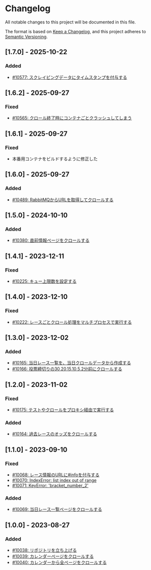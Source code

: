 # Changelog

All notable changes to this project will be documented in this file.

The format is based on [Keep a Changelog](https://keepachangelog.com/en/1.0.0/),
and this project adheres to [Semantic Versioning](https://semver.org/spec/v2.0.0.html).

## [1.7.0] - 2025-10-22

### Added

- [#10577: スクレイピングデータにタイムスタンプを付与する](https://redmine.u6k.me/issues/10577)

## [1.6.2] - 2025-09-27

### Fixed

- [#10565: クロール終了時にコンテナごとクラッシュしてしまう](https://redmine.u6k.me/issues/10565)

## [1.6.1] - 2025-09-27

### Fixed

- 本番用コンテナをビルドするように修正した

## [1.6.0] - 2025-09-27

### Added

- [#10489: RabbitMQからURLを取得してクロールする](https://redmine.u6k.me/issues/10489)

## [1.5.0] - 2024-10-10

### Added

- [#10380: 直前情報ページをクロールする](https://redmine.u6k.me/issues/10380)

## [1.4.1] - 2023-12-11

### Fixed

- [#10225: キュー上限数を設定する](https://redmine.u6k.me/issues/10225)

## [1.4.0] - 2023-12-10

### Fixed

- [#10222: レースごとクロール処理をマルチプロセスで実行する](https://redmine.u6k.me/issues/10222)

## [1.3.0] - 2023-12-02

### Added

- [#10165: 当日レース一覧を、当日クロールデータから作成する](https://redmine.u6k.me/issues/10165)
- [#10166: 投票締切りの30,20,15,10,5,2分前にクロールする](https://redmine.u6k.me/issues/10166)

## [1.2.0] - 2023-11-02

### Fixed

- [#10175: テストやクロールをプロキシ経由で実行する](https://redmine.u6k.me/issues/10175)

### Added

- [#10164: 過去レースのオッズをクロールする](https://redmine.u6k.me/issues/10164)

## [1.1.0] - 2023-09-10

### Fixed

- [#10068: レース情報のURLに#infoを付与する](https://redmine.u6k.me/issues/10068)
- [#10070: IndexError: list index out of range](https://redmine.u6k.me/issues/10070)
- [#10071: KeyError: 'bracket_number_2'](https://redmine.u6k.me/issues/10071)

### Added

- [#10069: 当日レース一覧ページをクロールする](https://redmine.u6k.me/issues/10069)

## [1.0.0] - 2023-08-27

### Added

- [#10038: リポジトリを立ち上げる](https://redmine.u6k.me/issues/10038)
- [#10039: カレンダーページをクロールする](https://redmine.u6k.me/issues/10039)
- [#10040: カレンダーから全ページをクロールする](https://redmine.u6k.me/issues/10040)
